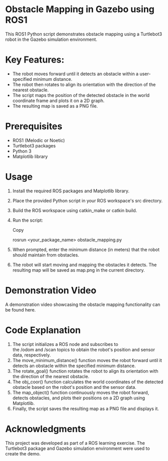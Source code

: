 ﻿<h1> Obstacle Mapping in Gazebo using ROS1 </h1>

This ROS1 Python script demonstrates obstacle mapping using a Turtlebot3 robot in the Gazebo simulation environment.



<h1> Key Features: </h1>

- The robot moves forward until it detects an obstacle within a user-specified minimum distance.
- The robot then rotates to align its orientation with the direction of the nearest obstacle.
- The script maps the position of the detected obstacle in the world coordinate frame and plots it on a 2D graph.
- The resulting map is saved as a PNG file.



<h1> Prerequisites </h1>

- ROS1 (Melodic or Noetic)
- Turtlebot3 packages
- Python 3
- Matplotlib library



<h1> Usage </h1>

1. Install the required ROS packages and Matplotlib library.
2. Place the provided Python script in your ROS workspace's src directory.
3. Build the ROS workspace using catkin\_make or catkin build.
4. Run the script:

   Copy

   rosrun <your\_package\_name> obstacle\_mapping.py

5. When prompted, enter the minimum distance (in meters) that the robot should maintain from obstacles.
6. The robot will start moving and mapping the obstacles it detects. The resulting map will be saved as map.png in the current directory.



<h1> Demonstration Video </h1>

A demonstration video showcasing the obstacle mapping functionality can be found here.



<h1> Code Explanation </h1>

1. The script initializes a ROS node and subscribes to the /odom and /scan topics to obtain the robot's position and sensor data, respectively.
2. The move\_minimum\_distance() function moves the robot forward until it detects an obstacle within the specified minimum distance.
3. The rotate\_goal() function rotates the robot to align its orientation with the direction of the nearest obstacle.
4. The obj\_coor() function calculates the world coordinates of the detected obstacle based on the robot's position and the sensor data.
5. The map\_object() function continuously moves the robot forward, detects obstacles, and plots their positions on a 2D graph using Matplotlib.
6. Finally, the script saves the resulting map as a PNG file and displays it.



<h1> Acknowledgments </h1>

This project was developed as part of a ROS learning exercise. The Turtlebot3 package and Gazebo simulation environment were used to create the demo.

